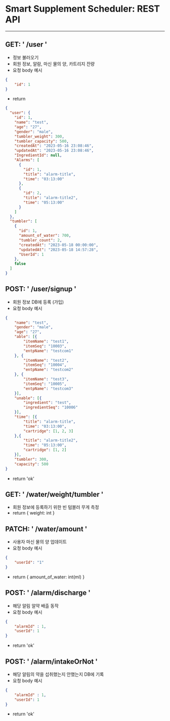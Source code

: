 # Smart Supplement Scheduler: REST API

------

## GET: ' /user '
- 정보 불러오기
- 회원 정보, 알람, 마신 물의 양, 카트리지 잔량
- 요청 body 예시
```json
{
    "id": 1
}
```
- return
```json
{
  "user": {
    "id": 1,
    "name": "test",
    "age": "27",
    "gender": "male",
    "tumbler_weight": 300,
    "tumbler_capacity": 500,
    "createdAt": "2023-05-16 23:08:46",
    "updatedAt": "2023-05-16 23:08:46",
    "IngredientId": null,
    "Alarms": [
      {
        "id": 1,
        "title": "alarm-title",
        "time": "03:13:00"
      },
      {
        "id": 2,
        "title": "alarm-title2",
        "time": "05:13:00"
      }
    ]
  },
  "tumbler": [
    {
      "id": 1,
      "amount_of_water": 700,
      "tumbler_count": 2,
      "createdAt": "2023-05-18 00:00:00",
      "updatedAt": "2023-05-18 14:57:28",
      "UserId": 1
    },
    false
  ]
}
```

## POST: ' /user/signup '
- 회원 정보 DB에 등록 (가입)
- 요청 body 예시
```json
{
    "name": "test",
    "gender": "male",
    "age": "27",
    "able": [{
        "itemName": "test1",
        "itemSeq": "10003",
        "entpName": "testcom1"
    }, {
        "itemName": "test2",
        "itemSeq": "10004",
        "entpName": "testcom2"
    }, {
        "itemName": "test3",
        "itemSeq": "10005",
        "entpName": "testcom3"
    }],
    "unable": [{
        "ingredient": "test",
        "ingredientSeq": "10006"
    }],
    "time": [{
        "title": "alarm-title",
        "time": "03:13:00",
        "cartridge": [1, 2, 3]
    },{
        "title": "alarm-title2",
        "time": "05:13:00",
        "cartridge": [1, 2]
    }],
    "tumbler": 300,
    "capacity": 500
}
```
- return 'ok'

## GET: ' /water/weight/tumbler '
- 회원 정보에 등록하기 위한 빈 텀블러 무게 측정
- return { weight: int }

## PATCH: ' /water/amount '
- 사용자 마신 물의 양 업데이트
- 요청 body 예시
```json
{
    "userId": "1"
}
```
- return { amount_of_water: int(ml) }

## POST: ' /alarm/discharge '
- 해당 알림 알약 배출 동작
- 요청 body 예시
```json
{
    "alarmId" : 1,
    "userId": 1
}
```
- return 'ok'

## POST: ' /alarm/intakeOrNot '
- 해당 알림의 약을 섭취했는지 안했는지 DB에 기록
- 요청 body 예시
```json
{
    "alarmId" : 1,
    "userId": 1
}
```
- return 'ok'
